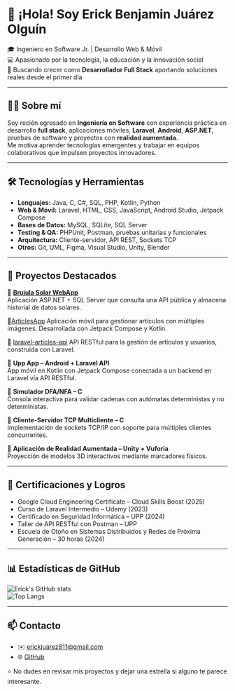 # 👋 ¡Hola! Soy Erick Benjamin Juárez Olguín  

🎓 Ingeniero en Software Jr. | Desarrollo Web & Móvil  
💻 Apasionado por la tecnología, la educación y la innovación social  
🌱 Buscando crecer como **Desarrollador Full Stack** aportando soluciones reales desde el primer día  

---

## 👨‍💻 Sobre mí  
Soy recién egresado en **Ingeniería en Software** con experiencia práctica en desarrollo **full stack**, aplicaciones móviles, **Laravel**, **Android**, **ASP.NET**, pruebas de software y proyectos con **realidad aumentada**.  
Me motiva aprender tecnologías emergentes y trabajar en equipos colaborativos que impulsen proyectos innovadores.  

---

## 🛠️ Tecnologías y Herramientas  
- **Lenguajes:** Java, C, C#, SQL, PHP, Kotlin, Python  
- **Web & Móvil:** Laravel, HTML, CSS, JavaScript, Android Studio, Jetpack Compose  
- **Bases de Datos:** MySQL, SQLite, SQL Server  
- **Testing & QA:** PHPUnit, Postman, pruebas unitarias y funcionales  
- **Arquitectura:** Cliente-servidor, API REST, Sockets TCP  
- **Otros:** Git, UML, Figma, Visual Studio, Unity, Blender  

---

## 📌 Proyectos Destacados  
🔹 [**Brujula Solar WebApp**](https://github.com/Errickjuo22/Brujula_Solar)  
Aplicación ASP.NET + SQL Server que consulta una API pública y almacena historial de datos solares.  

🔹[ArticlesApp](https://github.com/Errickjuo22/ArticlesApp)
Aplicación móvil para gestionar artículos con múltiples imágenes. Desarrollada con Jetpack Compose y Kotlin.

🔹 [laravel-articles-api](https://github.com/Errickjuo22/laravel-articles-api)
API RESTful para la gestión de artículos y usuarios, construida con Laravel.

🔹 **Upp App – Android + Laravel API**  
App móvil en Kotlin con Jetpack Compose conectada a un backend en Laravel vía API RESTful.  

🔹 **Simulador DFA/NFA – C**  
Consola interactiva para validar cadenas con autómatas deterministas y no deterministas.  

🔹 **Cliente-Servidor TCP Multicliente – C**  
Implementación de sockets TCP/IP con soporte para múltiples clientes concurrentes.  

🔹 **Aplicación de Realidad Aumentada – Unity + Vuforia**  
Proyección de modelos 3D interactivos mediante marcadores físicos.  

---

## 📜 Certificaciones y Logros  
- Google Cloud Engineering Certificate – Cloud Skills Boost (2025)  
- Curso de Laravel Intermedio – Udemy (2023)  
- Certificado en Seguridad Informática – UPP (2024)  
- Taller de API RESTful con Postman – UPP  
- Escuela de Otoño en Sistemas Distribuidos y Redes de Próxima Generación – 30 horas (2024)  

---

## 📊 Estadísticas de GitHub  
![Erick's GitHub stats](https://github-readme-stats.vercel.app/api?username=Errickjuo22&show_icons=true&theme=radical)  
![Top Langs](https://github-readme-stats.vercel.app/api/top-langs/?username=Errickjuo22&layout=compact&theme=radical)  

---

## 📫 Contacto  
- ✉️ erickjuarez811@gmail.com   
- 🌐 [GitHub](https://github.com/Errickjuo22)  

⭐️ No dudes en revisar mis proyectos y dejar una estrella si alguno te parece interesante.
